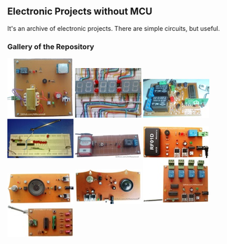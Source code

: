 ## Electronic Projects without MCU
It's an archive of electronic projects. There are simple circuits, but useful.
 
### Gallery of the Repository
![](Alarm_PIR/Pictures/Album.jpg)
![](Clock_7SegmentDisplay/Pictures/Album.jpg)
![](RemoteController_RF_ASK_FixCode_2CH/Pictures/Album.jpg)
![](RemoteController_RF_ASK_FixCode_6CH/Pictures/Album.jpg)
![](NightLight/Pictures/Album.jpg)
![](CodeLock_RFID/Pictures/Album.jpg)
![](GasDetector/Pictures/Album.jpg)
![](GasDetector_Model2/Pictures/Album.jpg)
![](RemoteController_RF_ASK_FixCode_4CH/Pictures/Album.jpg)
![](RemoteController_RF_ASK_FixCode_4CH/Pictures/Album2.jpg)


<!--
### List of the Repository
[PIR Alarm](Alarm_PIR)  
[RFID Code Lock with 125KHz Tag](CodeLock_RFID)  
[Digital Clock Using Logic Gates with 7Segment Display](Clock_7SegmentDisplay)  
[Gas Leak Detector or Fire Alarm](GasDetector) 
[Gas Leak Detector or Fire Alarm Model2](GasDetector_Model2)  
[Night Light](NightLight)  
-->
